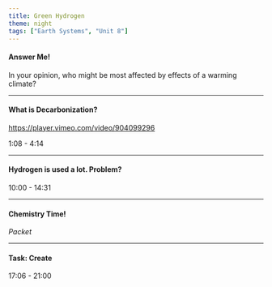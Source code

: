 ```yaml
---
title: Green Hydrogen
theme: night
tags: ["Earth Systems", "Unit 8"]
---
```


#### Answer Me!

In your opinion, who might be most affected by effects of a warming climate?

---

#### What is Decarbonization?

https://player.vimeo.com/video/904099296

1:08 - 4:14

---

#### Hydrogen is used a lot. Problem?

10:00 - 14:31

---

#### Chemistry Time!

_Packet_

---

#### Task: Create

17:06 - 21:00
